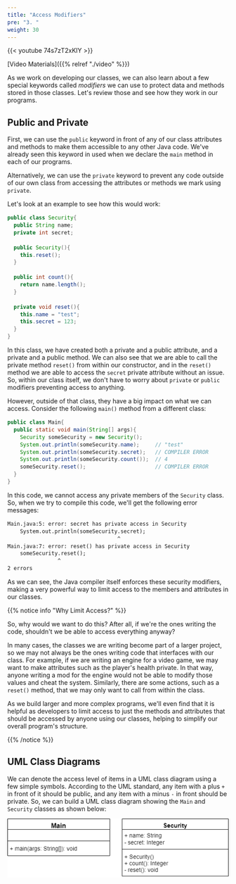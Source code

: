 ```yaml
---
title: "Access Modifiers"
pre: "3. "
weight: 30
---
```


{{< youtube 74s7zT2xKIY  >}}

[Video Materials]({{% relref "./video" %}})

As we work on developing our classes, we can also learn about a few special keywords called _modifiers_ we can use to protect data and methods stored in those classes. Let's review those and see how they work in our programs.

## Public and Private

First, we can use the `public` keyword in front of any of our class attributes and methods to make them accessible to any other Java code. We've already seen this keyword in used when we declare the `main` method in each of our programs. 

Alternatively, we can use the `private` keyword to prevent any code outside of our own class from accessing the attributes or methods we mark using `private`. 

Let's look at an example to see how this would work:

```java
public class Security{
  public String name;
  private int secret;
  
  public Security(){
    this.reset();
  }
  
  public int count(){
    return name.length();
  }
  
  private void reset(){
    this.name = "test";
    this.secret = 123;
  }
}
```

In this class, we have created both a private and a public attribute, and a private and a public method. We can also see that we are able to call the private method `reset()` from within our constructor, and in the `reset()` method we are able to access the `secret` private attribute without an issue. So, within our class itself, we don't have to worry about `private` or `public` modifiers preventing access to anything.

However, outside of that class, they have a big impact on what we can access. Consider the following `main()` method from a different class:

```java
public class Main{
  public static void main(String[] args){
    Security someSecurity = new Security();
    System.out.println(someSecurity.name);     // "test"
    System.out.println(someSecurity.secret);   // COMPILER ERROR
    System.out.println(someSecurity.count());  // 4
    someSecurity.reset();                      // COMPILER ERROR
  }
}
```

In this code, we cannot access any private members of the `Security` class. So, when we try to compile this code, we'll get the following error messages:

```tex
Main.java:5: error: secret has private access in Security
    System.out.println(someSecurity.secret);
                                   ^
Main.java:7: error: reset() has private access in Security
    someSecurity.reset();
                ^
2 errors
```

As we can see, the Java compiler itself enforces these security modifiers, making a very powerful way to limit access to the members and attributes in our classes. 

{{% notice info "Why Limit Access?" %}}

So, why would we want to do this? After all, if we're the ones writing the code, shouldn't we be able to access everything anyway? 

In many cases, the classes we are writing become part of a larger project, so we may not always be the ones writing code that interfaces with our class. For example, if we are writing an engine for a video game, we may want to make attributes such as the player's health private. In that way, anyone writing a mod for the engine would not be able to modify those values and cheat the system. Similarly, there are some actions, such as a `reset()` method, that we may only want to call from within the class. 

As we build larger and more complex programs, we'll even find that it is helpful as developers to limit access to just the methods and attributes that should be accessed by anyone using our classes, helping to simplify our overall program's structure. 

{{% /notice %}}

## UML Class Diagrams

We can denote the access level of items in a UML class diagram using a few simple symbols. According to the UML standard, any item with a plus `+` in front of it should be public, and any item with a minus `-` in front should be private. So, we can build a UML class diagram showing the `Main` and `Security` classes as shown below:

![UML Class Diagram with Security](/images/12-class/11.6.j.6.secureuml.png)
